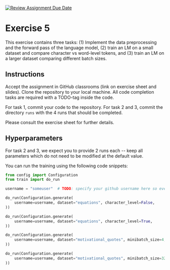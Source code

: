 [![Review Assignment Due Date](https://classroom.github.com/assets/deadline-readme-button-24ddc0f5d75046c5622901739e7c5dd533143b0c8e959d652212380cedb1ea36.svg)](https://classroom.github.com/a/frklxFXf)
# Exercise 5

This exercise contains three tasks: (1) Implement the data preprocessing and the forward pass of the language model, (2) train an LM on a small dataset and compare character vs word-level tokens, and (3) train an LM on a larger dataset comparing different batch sizes.

## Instructions

Accept the assignment in GitHub classrooms (link on exercise sheet and slides). Clone the repository to your local machine. All code completion tasks are required with a TODO-tag inside the code.

For task 1, commit your code to the repository. For task 2 and 3, commit the directory `runs` with the 4 runs that should be completed.

Please consult the exercise sheet for further details.

## Hyperparameters

For task 2 and 3, we expect you to provide 2 runs each -- keep all parameters which do not need to be modified at the default value.

You can run the training using the following code snippets:

```python
from config import Configuration
from train import do_run

username = "someuser"  # TODO: specify your github username here so every students runs are unique

do_run(Configuration.generate(
    username=username, dataset="equations", character_level=False,
))

do_run(Configuration.generate(
    username=username, dataset="equations", character_level=True,
))

do_run(Configuration.generate(
    username=username, dataset="motivational_quotes", minibatch_size=4,
))

do_run(Configuration.generate(
    username=username, dataset="motivational_quotes", minibatch_size=32,
))

```
